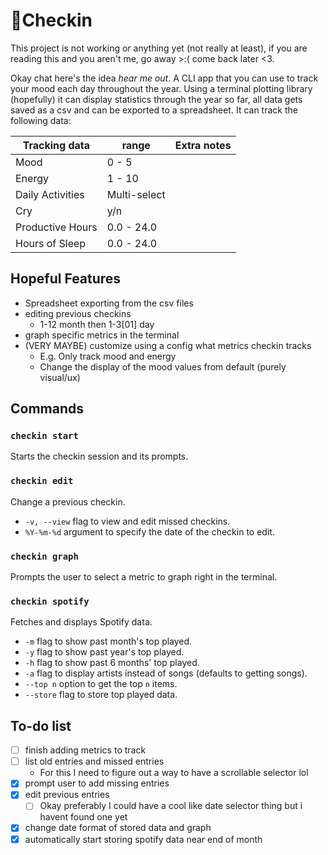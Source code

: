 # 📔Checkin

This project is not working or anything yet (not really at least), if you are reading this and you aren't me, go away >:( come back later <3.

Okay chat here's the idea *hear me out*. A CLI app that you can use to track your mood each day throughout the year. Using a terminal plotting library (hopefully) it can display statistics through the year so far, all data gets saved as a csv and can be exported to a spreadsheet. It can track the following data:

| Tracking data   | range        | Extra notes |
|-----------------|--------------|-------------|
| Mood            | 0 - 5        |             |
| Energy          | 1 - 10       |             |
| Daily Activities| Multi-select |             |
| Cry             | y/n          |             |
| Productive Hours| 0.0 - 24.0   |             |
| Hours of Sleep  | 0.0 - 24.0   |             |

## Hopeful Features
- Spreadsheet exporting from the csv files
- editing previous checkins
    - 1-12 month then 1-3[01] day
- graph specific metrics in the terminal
- (VERY MAYBE) customize using a config what metrics checkin tracks
    - E.g. Only track mood and energy
    - Change the display of the mood values from default (purely visual/ux)

## Commands
### `checkin start`
Starts the checkin session and its prompts.

### `checkin edit`
Change a previous checkin.
- `-v, --view` flag to view and edit missed checkins.
- `%Y-%m-%d` argument to specify the date of the checkin to edit.

### `checkin graph`
Prompts the user to select a metric to graph right in the terminal.

### `checkin spotify`
Fetches and displays Spotify data.
- `-m` flag to show past month's top played.
- `-y` flag to show past year's top played.
- `-h` flag to show past 6 months' top played.
- `-a` flag to display artists instead of songs (defaults to getting songs).
- `--top n` option to get the top `n` items.
- `--store` flag to store top played data.



## To-do list
- [ ] finish adding metrics to track
- [ ] list old entries and missed entries
    - For this I need to figure out a way to have a scrollable selector lol
- [x] prompt user to add missing entries
- [x] edit previous entries
    - [ ] Okay preferably I could have a cool like date selector thing but i havent found one yet
- [x] change date format of stored data and graph
- [x] automatically start storing spotify data near end of month